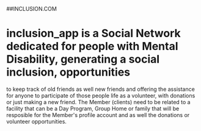 ##INCLUSION.COM

# inclusion_app is a Social Network dedicated for people with Mental Disability, generating a social inclusion, opportunities 
   to keep track of old friends as well new friends and offering the assistance for anyone to participate of those people life
   as a volunteer, with donations or just making a new friend. The Member (clients) need to be related to a facility that can be 
   a Day Program, Group Home or family that will be resposible for the Member's profile account and as well the donations or 
   volunteer opportunities.
